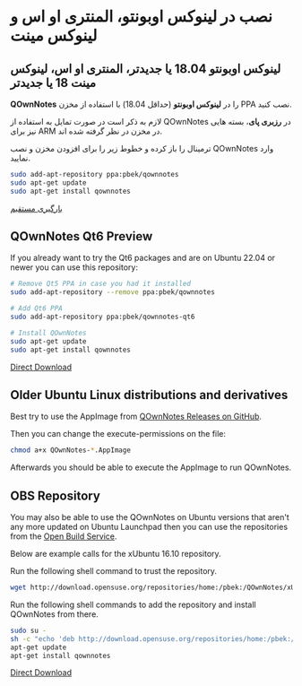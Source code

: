 # نصب در لینوکس اوبونتو، المنتری او اس و لینوکس مینت

## لینوکس اوبونتو 18.04 یا جدیدتر، المنتری او اس، لینوکس مینت 18 یا جدیدتر

**QOwnNotes** را در **لینوکس اوبونتو** (حداقل 18.04) با استفاده از مخزن PPA نصب کنید.

لازم به ذکر است در صورت تمایل به استفاده از QOwnNotes در **رزبری پای**، بسته هایی نیز برای ARM در مخزن در نظر گرفته شده اند.

ترمینال را باز کرده و خطوط زیر را برای افزودن مخزن و نصب QOwnNotes وارد نمایید.

```bash
sudo add-apt-repository ppa:pbek/qownnotes
sudo apt-get update
sudo apt-get install qownnotes
```

[بارگیری مستقیم](https://launchpad.net/~pbek/+archive/ubuntu/qownnotes/+packages)

## QOwnNotes Qt6 Preview

If you already want to try the Qt6 packages and are on Ubuntu 22.04 or newer you can use this repository:

```bash
# Remove Qt5 PPA in case you had it installed
sudo add-apt-repository --remove ppa:pbek/qownnotes

# Add Qt6 PPA
sudo add-apt-repository ppa:pbek/qownnotes-qt6

# Install QOwnNotes
sudo apt-get update
sudo apt-get install qownnotes
```

[Direct Download](https://launchpad.net/~pbek/+archive/ubuntu/qownnotes-qt6/+packages)

## Older Ubuntu Linux distributions and derivatives

Best try to use the AppImage from [QOwnNotes Releases on GitHub](https://github.com/pbek/QOwnNotes/releases).

Then you can change the execute-permissions on the file:

```bash
chmod a+x QOwnNotes-*.AppImage
```

Afterwards you should be able to execute the AppImage to run QOwnNotes.

## OBS Repository

You may also be able to use the QOwnNotes on Ubuntu versions that aren't any more updated on Ubuntu Launchpad then you can use the repositories from the [Open Build Service](https://build.opensuse.org/package/show/home:pbek:QOwnNotes/desktop).

Below are example calls for the xUbuntu 16.10 repository.

Run the following shell command to trust the repository.

```bash
wget http://download.opensuse.org/repositories/home:/pbek:/QOwnNotes/xUbuntu_16.10/Release.key -O - | sudo apt-key add -
```

Run the following shell commands to add the repository and install QOwnNotes from there.

```bash
sudo su -
sh -c "echo 'deb http://download.opensuse.org/repositories/home:/pbek:/QOwnNotes/xUbuntu_16.10/ /' >> /etc/apt/sources.list.d/qownnotes.list"
apt-get update
apt-get install qownnotes
```

[Direct Download](https://download.opensuse.org/repositories/home:/pbek:/QOwnNotes/xUbuntu_16.10)
